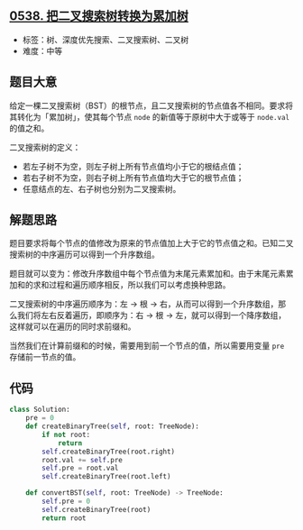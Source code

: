 ## [0538. 把二叉搜索树转换为累加树](https://leetcode-cn.com/problems/convert-bst-to-greater-tree/)

- 标签：树、深度优先搜索、二叉搜索树、二叉树
- 难度：中等

## 题目大意

给定一棵二叉搜索树（BST）的根节点，且二叉搜索树的节点值各不相同。要求将其转化为「累加树」，使其每个节点 `node` 的新值等于原树中大于或等于 `node.val` 的值之和。

二叉搜索树的定义：

- 若左子树不为空，则左子树上所有节点值均小于它的根结点值；
- 若右子树不为空，则右子树上所有节点值均大于它的根节点值；
- 任意结点的左、右子树也分别为二叉搜索树。

## 解题思路

题目要求将每个节点的值修改为原来的节点值加上大于它的节点值之和。已知二叉搜索树的中序遍历可以得到一个升序数组。

题目就可以变为：修改升序数组中每个节点值为末尾元素累加和。由于末尾元素累加和的求和过程和遍历顺序相反，所以我们可以考虑换种思路。

二叉搜索树的中序遍历顺序为：左 -> 根 -> 右，从而可以得到一个升序数组，那么我们将左右反着遍历，即顺序为：右 -> 根 -> 左，就可以得到一个降序数组，这样就可以在遍历的同时求前缀和。

当然我们在计算前缀和的时候，需要用到前一个节点的值，所以需要用变量 `pre` 存储前一节点的值。

## 代码

```Python
class Solution:
    pre = 0
    def createBinaryTree(self, root: TreeNode):
        if not root:
            return
        self.createBinaryTree(root.right)
        root.val += self.pre
        self.pre = root.val
        self.createBinaryTree(root.left)

    def convertBST(self, root: TreeNode) -> TreeNode:
        self.pre = 0
        self.createBinaryTree(root)
        return root
```

